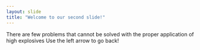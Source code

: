 ```yaml
---
layout: slide
title: "Welcome to our second slide!"
---
```

There are few problems that cannot be solved with the proper application of high explosives
Use the left arrow to go back!
